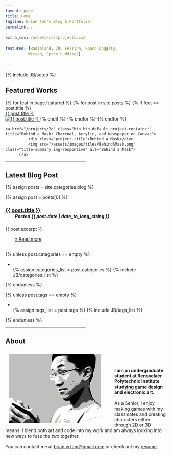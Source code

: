 ```yaml
---
layout: page
title: Home
tagline: Brian Tam's Blog & Portfolio
permalink: /

extra_css: /assets/css/projects.css

featured: [Radioland, Zhu FeiTian, Space Doggity, 
          Wiccan, Space Luddites]

---
```

{% include JB/setup %}

## Featured Works

<div class="projects-grid">
    {% for feat in page.featured %}
      {% for post in site.posts %}
      {% if feat == post.title %}
          <a href="{{ post.url }}" class="btn btn-default project-container" title="{{ post.title }}: {{ post.tagline }}">
              <div class="project-title">{{ post.title }}</div>
              <img src="/assets/images/tiles/{{ post.title }}.png" class="title-summary img-responsive" alt="{{ post.title }}">
          </a>
      {% endif %}
      {% endfor %}
    {% endfor %}

    <a href="/projects/2d" class="btn btn-default project-container" title="Behind a Mask: Charcoal, Acrylic, and Newspaper on Canvas">
              <div class="project-title">Behind a Mask</div>
              <img src="/assets/images/tiles/BehindAMask.png" class="title-summary img-responsive" alt="Behind a Mask">
          </a>

</div>

<hr style="width: 50%;">

## Latest Blog Post

{% assign posts = site.categories.blog %}

{% assign post = posts[0] %}

  <h3 style="margin-bottom: 0px;" id="{{ post.title | replace:' ','-'}}"><a href="{{ post.url }}">{{ post.title }}</a></h3>

  <h5 style="margin-top: 0px; margin-left: 30px;"> Posted {{ post.date | date_to_long_string }}</h5>

  {{ post.excerpt }}

  <a href="{{ post.url }}" style="margin-left: 30px;">&raquo; Read more</a>
  <br><br>

  {% unless post.categories == empty %}
  <ul class="tag_box inline">
    <li><i class="icon-folder-open"></i></li>
    {% assign categories_list = post.categories %}
    {% include JB/categories_list %}
  </ul>
  {% endunless %}  

  {% unless post.tags == empty %}
  <ul class="tag_box inline">
    <li><i class="icon-tags"></i></li>
    {% assign tags_list = post.tags %}
    {% include JB/tags_list %}
  </ul>
  {% endunless %}  


<hr style="width: 50%;">

## About

<span style="clear:both"></span>

<img src="/assets/images/brian.png" class="btn btn-default project-container" style="float: left; margin-right: 30px; padding: 12px;">

<br><br>
<h4>I am an undergraduate student at Rensselaer Polytechnic Institute studying game design and electronic art.</h4>


As a Senior, I enjoy making games with my classmates and creating characters either through 2D or 3D means.  I blend both art and code into my work and am always looking into new ways to fuse the two together.
<br><br>
You can contact me at [brian.w.tam@gmail.com](mailto:brian.w.tam@gmail.com) or check out my [resume](/assets/BrianTam-Resume.pdf).

<br><br>

